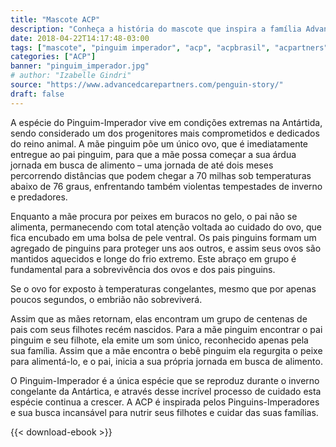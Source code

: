 ```yaml
---
title: "Mascote ACP"
description: "Conheça a história do mascote que inspira a família Advanced Care Partners."
date: 2018-04-22T14:17:48-03:00
tags: ["mascote", "pinguim imperador", "acp", "acpbrasil", "acpartners", "advanced care partners", "trabalho nos eua", "home care", "enfermeiros", "enfermagem", "enfermagem nos eua"]
categories: ["ACP"]
banner: "pinguim_imperador.jpg"
# author: "Izabelle Gindri"
source: "https://www.advancedcarepartners.com/penguin-story/"
draft: false
---
```


A espécie do Pinguim-Imperador vive em condições extremas na Antártida, sendo considerado um dos progenitores mais comprometidos e dedicados do reino animal. A mãe pinguim põe um único ovo, que é imediatamente entregue ao pai pinguim, para que a mãe possa começar a sua árdua jornada em busca de alimento – uma jornada de até dois meses percorrendo distâncias que podem chegar a 70 milhas sob temperaturas abaixo de 76 graus, enfrentando também violentas tempestades de inverno e predadores.

Enquanto a mãe procura por peixes em buracos no gelo, o pai não se alimenta, permanecendo com total atenção voltada ao cuidado do ovo, que fica encubado em uma bolsa de pele ventral. Os pais pinguins formam um agregado de pinguins para proteger uns aos outros, e assim seus ovos são mantidos aquecidos e longe do frio extremo. Este abraço em grupo é fundamental para a sobrevivência dos ovos e dos pais pinguins.

Se o ovo for exposto à temperaturas congelantes, mesmo que por apenas poucos segundos, o embrião não sobreviverá.

Assim que as mães retornam, elas encontram um grupo de centenas de pais com seus filhotes recém nascidos. Para a mãe pinguim encontrar o pai pinguim e seu filhote, ela emite um som único, reconhecido apenas pela sua família. Assim que a mãe encontra o bebê pinguim ela regurgita o peixe para alimentá-lo, e o pai, inicia a sua própria jornada em busca de alimento.

O Pinguim-Imperador é a única espécie que se reproduz durante o inverno congelante da Antártica, e através desse incrível processo de cuidado esta espécie continua a crescer. A ACP é inspirada pelos Pinguins-Imperadores e sua busca incansável para nutrir seus filhotes e cuidar das suas famílias.

{{< download-ebook >}}
